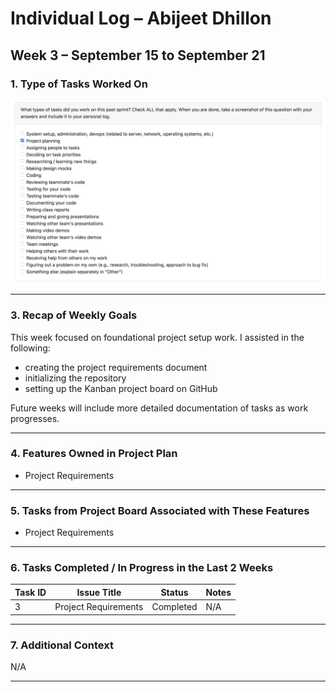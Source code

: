 # Individual Log – Abijeet Dhillon

## Week 3 – September 15 to September 21

### 1. Type of Tasks Worked On
![Abijeet Dhillon Week 3 Task Type Screenshot](images/abijeetdhillon_week3_tasks.jpeg)  

---

### 3. Recap of Weekly Goals
This week focused on foundational project setup work. I assisted in the following:
- creating the project requirements document
- initializing the repository
- setting up the Kanban project board on GitHub

Future weeks will include more detailed documentation of tasks as work progresses.

---

### 4. Features Owned in Project Plan
- Project Requirements

---

### 5. Tasks from Project Board Associated with These Features
- Project Requirements

---

### 6. Tasks Completed / In Progress in the Last 2 Weeks
| Task ID | Issue Title | Status       | Notes |
|--------|-------------|-------------|-------|
| 3   | Project Requirements        | Completed        | N/A   |

---

### 7. Additional Context
N/A

---
